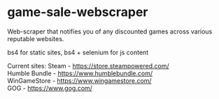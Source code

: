 # game-sale-webscraper

Web-scraper that notifies you of any discounted games across various reputable websites.

bs4 for static sites, bs4 + selenium for js content

Current sites:
Steam - https://store.steampowered.com/ \
Humble Bundle - https://www.humblebundle.com/ \
WinGameStore - https://www.wingamestore.com/ \
GOG - https://www.gog.com/ 

